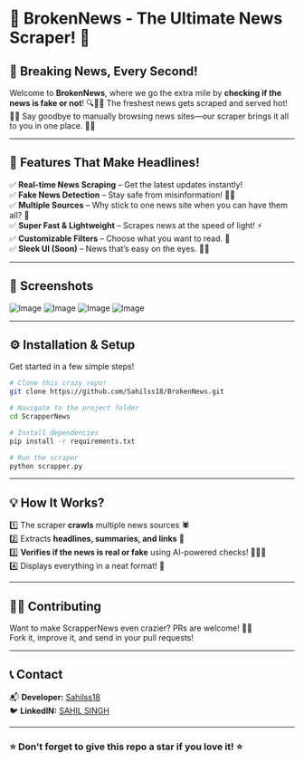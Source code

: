 # 📰 BrokenNews - The Ultimate News Scraper! 🚀

## 📢 Breaking News, Every Second!  
Welcome to **BrokenNews**, where we go the extra mile by **checking if the news is fake or not**! 🔍🕵️‍♂️
The freshest news gets scraped and served hot! 🍕🔥 
Say goodbye to manually browsing news sites—our scraper brings it all to you in one place. 🤖💡

---

## 🌟 Features That Make Headlines!
✅ **Real-time News Scraping** – Get the latest updates instantly!  
✅ **Fake News Detection** – Stay safe from misinformation! 🛑📰  
✅ **Multiple Sources** – Why stick to one news site when you can have them all? 📡  
✅ **Super Fast & Lightweight** – Scrapes news at the speed of light! ⚡  
✅ **Customizable Filters** – Choose what you want to read. 🎯  
✅ **Sleek UI (Soon)** – News that’s easy on the eyes. 👀✨  

---

## 📸 Screenshots

![Image](https://github.com/user-attachments/assets/26290d4c-e34f-4596-964b-191b711cefa8)
![Image](https://github.com/user-attachments/assets/c112a540-83a8-4c2e-a59c-d61b7d308a45)
![Image](https://github.com/user-attachments/assets/a2d37ffb-264b-408d-b2b0-0505dceef27c)
![Image](https://github.com/user-attachments/assets/3b8fc04d-96f2-47c1-ba4b-74c7cd188c44) 

---

## ⚙️ Installation & Setup
Get started in a few simple steps!  
```sh
# Clone this crazy repo!
git clone https://github.com/Sahilss18/BrokenNews.git

# Navigate to the project folder
cd ScrapperNews

# Install dependencies
pip install -r requirements.txt

# Run the scraper
python scrapper.py
```
---

## 💡 How It Works?
1️⃣ The scraper **crawls** multiple news sources 🕷️  
2️⃣ Extracts **headlines, summaries, and links** 📜  
3️⃣ **Verifies if the news is real or fake** using AI-powered checks! 🤖✅❌  
4️⃣ Displays everything in a neat format! 🎉  

---

## 👨‍💻 Contributing
Want to make ScrapperNews even crazier? PRs are welcome! 🎩✨  
Fork it, improve it, and send in your pull requests!  

---

## 📞 Contact
📬 **Developer:** [Sahilss18](https://github.com/Sahilss18)  
🐦 **LinkedIN:** [SAHIL SINGH](www.linkedin.com/in/sahilsingh18)  


---

### ⭐ Don't forget to give this repo a star if you love it! ⭐
